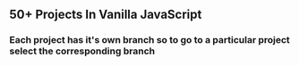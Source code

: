 ## 50+ Projects In Vanilla JavaScript

### Each project has it's own branch so to go to a particular project select the corresponding branch 

